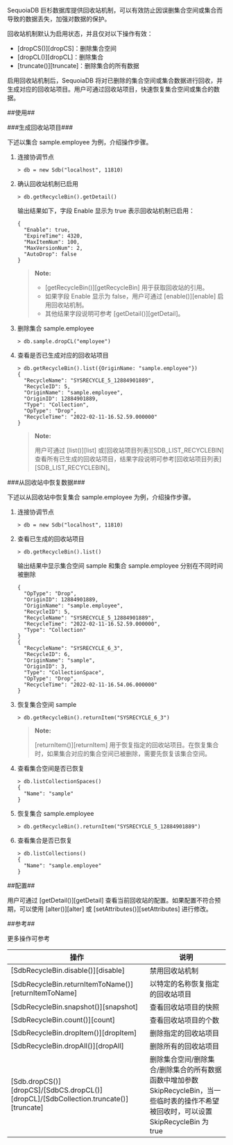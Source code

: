 [^_^]:
    回收站

SequoiaDB 巨杉数据库提供回收站机制，可以有效防止因误删集合空间或集合而导致的数据丢失，加强对数据的保护。

回收站机制默认为启用状态，并且仅对以下操作有效：

- [dropCS()][dropCS]：删除集合空间
- [dropCL()][dropCL]：删除集合
- [truncate()][truncate]：删除集合的所有数据

启用回收站机制后，SequoiaDB 将对已删除的集合空间或集合数据进行回收，并生成对应的回收站项目。用户可通过回收站项目，快速恢复集合空间或集合的数据。

##使用##

###生成回收站项目###

下述以集合 sample.employee 为例，介绍操作步骤。

1. 连接协调节点

    ```lang-javascript
    > db = new Sdb("localhost", 11810)
    ```

2. 确认回收站机制已启用

    ```lang-javascript
    > db.getRecycleBin().getDetail()
    ```

    输出结果如下，字段 Enable 显示为 true 表示回收站机制已启用：

    ```lang-json
    {
      "Enable": true,
      "ExpireTime": 4320,
      "MaxItemNum": 100,
      "MaxVersionNum": 2,
      "AutoDrop": false
    }
    ```

    > **Note:**
    >
    > - [getRecycleBin()][getRecycleBin] 用于获取回收站的引用。
    > - 如果字段 Enable 显示为 false，用户可通过 [enable()][enable] 启用回收站机制。
    > - 其他结果字段说明可参考 [getDetail()][getDetail]。

3. 删除集合 sample.employee

    ```lang-javascript
    > db.sample.dropCL("employee")
    ```

4. 查看是否已生成对应的回收站项目

    ```lang-javascript
    > db.getRecycleBin().list({OriginName: "sample.employee"})
    {
      "RecycleName": "SYSRECYCLE_5_12884901889",
      "RecycleID": 5,
      "OriginName": "sample.employee",
      "OriginID": 12884901889,
      "Type": "Collection",
      "OpType": "Drop",
      "RecycleTime": "2022-02-11-16.52.59.000000"
    }
    ```

    > **Note:**
    >
    > 用户可通过 [list()][list] 或[回收站项目列表][SDB_LIST_RECYCLEBIN]查看所有已生成的回收站项目，结果字段说明可参考[回收站项目列表][SDB_LIST_RECYCLEBIN]。

###从回收站中恢复数据###

下述以从回收站中恢复集合 sample.employee 为例，介绍操作步骤。

1. 连接协调节点

    ```lang-javascript
    > db = new Sdb("localhost", 11810)
    ```

2. 查看已生成的回收站项目

    ```lang-javascript
    > db.getRecycleBin().list()
    ```

    输出结果中显示集合空间 sample 和集合 sample.employee 分别在不同时间被删除

    ```lang-json
    {
      "OpType": "Drop",
      "OriginID": 12884901889,
      "OriginName": "sample.employee",
      "RecycleID": 5,
      "RecycleName": "SYSRECYCLE_5_12884901889",
      "RecycleTime": "2022-02-11-16.52.59.000000",
      "Type": "Collection"
    }
    {
      "RecycleName": "SYSRECYCLE_6_3",
      "RecycleID": 6,
      "OriginName": "sample",
      "OriginID": 3,
      "Type": "CollectionSpace",
      "OpType": "Drop",
      "RecycleTime": "2022-02-11-16.54.06.000000"
    }
    ```

3. 恢复集合空间 sample

    ```lang-javascript
    > db.getRecycleBin().returnItem("SYSRECYCLE_6_3")
    ```

    > **Note:**
    >
    > [returnItem()][returnItem] 用于恢复指定的回收站项目。在恢复集合时，如果集合对应的集合空间已被删除，需要先恢复该集合空间。

4. 查看集合空间是否已恢复

    ```lang-javascript
    > db.listCollectionSpaces()
    {
      "Name": "sample"
    }
    ```

5. 恢复集合 sample.employee

    ```lang-javascript
    > db.getRecycleBin().returnItem("SYSRECYCLE_5_12884901889")
    ```

6. 查看集合是否已恢复

    ```lang-javascript
    > db.listCollections()
    {
      "Name": "sample.employee"
    }
    ```

##配置##

用户可通过 [getDetail()][getDetail] 查看当前回收站的配置。如果配置不符合预期，可以使用 [alter()][alter] 或 [setAttributes()][setAttributes] 进行修改。

##参考##

更多操作可参考

| 操作 | 说明 |
| ---- | ---- |
| [SdbRecycleBin.disable()][disable] | 禁用回收站机制 |
| [SdbRecycleBin.returnItemToName()][returnItemToName] | 以特定的名称恢复指定的回收站项目 |
| [SdbRecycleBin.snapshot()][snapshot] | 查看回收站项目的快照 |
| [SdbRecycleBin.count()][count] | 查看回收站项目的个数 |
| [SdbRecycleBin.dropItem()][dropItem] | 删除指定的回收站项目 |
| [SdbRecycleBin.dropAll()][dropAll] | 删除所有的回收站项目 |
| [Sdb.dropCS()][dropCS]/[SdbCS.dropCL()][dropCL]/[SdbCollection.truncate()][truncate] | 删除集合空间/删除集合/删除集合的所有数据<br>函数中增加参数 SkipRecycleBin，当一些临时表的操作不希望被回收时，可以设置 SkipRecycleBin 为 true








[^_^]:
     本文使用的所有链接及引用
[dropCS]:manual/Manual/Sequoiadb_Command/Sdb/dropCS.md
[dropCL]:manual/Manual/Sequoiadb_Command/SdbCS/dropCL.md
[truncate]:manual/Manual/Sequoiadb_Command/SdbCollection/truncate.md
[getDetail]:manual/Manual/Sequoiadb_Command/SdbRecycleBin/getDetail.md
[getRecycleBin]:manual/Manual/Sequoiadb_Command/Sdb/getRecycleBin.md
[enable]:manual/Manual/Sequoiadb_Command/SdbRecycleBin/enable.md
[disable]:manual/Manual/Sequoiadb_Command/SdbRecycleBin/disable.md
[count]:manual/Manual/Sequoiadb_Command/SdbRecycleBin/count.md
[list]:manual/Manual/Sequoiadb_Command/SdbRecycleBin/list.md
[snapshot]:manual/Manual/Sequoiadb_Command/SdbRecycleBin/snapshot.md
[SDB_LIST_RECYCLEBIN]:manual/Manual/List/SDB_LIST_RECYCLEBIN.md
[SDB_SNAP_RECYCLEBIN]:manual/Manual/Snapshot/SDB_SNAP_RECYCLEBIN.md
[returnItem]:manual/Manual/Sequoiadb_Command/SdbRecycleBin/returnItem.md
[returnItemToName]:manual/Manual/Sequoiadb_Command/SdbRecycleBin/returnItemToName.md
[alter]:manual/Manual/Sequoiadb_Command/SdbRecycleBin/alter.md
[setAttributes]:manual/Manual/Sequoiadb_Command/SdbRecycleBin/setAttributes.md
[dropItem]:manual/Manual/Sequoiadb_Command/SdbRecycleBin/dropItem.md
[dropAll]:manual/Manual/Sequoiadb_Command/SdbRecycleBin/dropAll.md
